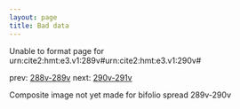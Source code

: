 ```yaml
---
layout: page
title: Bad data
---
```


Unable to format page for urn:cite2:hmt:e3.v1:289v#urn:cite2:hmt:e3.v1:290v#

prev: [288v-289v](../288v-289v/) next: [290v-291v](../290v-291v/)

Composite image not yet made for bifolio spread 289v-290v

